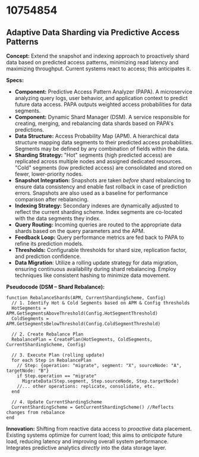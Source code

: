 # 10754854

## Adaptive Data Sharding via Predictive Access Patterns

**Concept:** Extend the snapshot and indexing approach to proactively shard data based on predicted access patterns, minimizing read latency and maximizing throughput. Current systems react to access; this anticipates it.

**Specs:**

*   **Component:** Predictive Access Pattern Analyzer (PAPA). A microservice analyzing query logs, user behavior, and application context to predict future data access. PAPA outputs weighted access probabilities for data segments.
*   **Component:** Dynamic Shard Manager (DSM). A service responsible for creating, merging, and rebalancing data shards based on PAPA's predictions.
*   **Data Structure:** Access Probability Map (APM). A hierarchical data structure mapping data segments to their predicted access probabilities.  Segments may be defined by any combination of fields within the data.
*   **Sharding Strategy:** "Hot" segments (high predicted access) are replicated across multiple nodes and assigned dedicated resources. "Cold" segments (low predicted access) are consolidated and stored on fewer, lower-priority nodes.
*   **Snapshot Integration:** Snapshots are taken *before* shard rebalancing to ensure data consistency and enable fast rollback in case of prediction errors.  Snapshots are also used as a baseline for performance comparison after rebalancing.
*   **Indexing Strategy:** Secondary indexes are dynamically adjusted to reflect the current sharding scheme. Index segments are co-located with the data segments they index.
*   **Query Routing:** Incoming queries are routed to the appropriate data shards based on the query parameters and the APM.
*   **Feedback Loop:** Query performance metrics are fed back to PAPA to refine its prediction models.
*   **Thresholds:** Configurable thresholds for shard size, replication factor, and prediction confidence.
*    **Data Migration**: Utilize a rolling update strategy for data migration, ensuring continuous availability during shard rebalancing. Employ techniques like consistent hashing to minimize data movement.

**Pseudocode (DSM – Shard Rebalance):**

```
function RebalanceShards(APM, CurrentShardingScheme, Config)
  // 1. Identify Hot & Cold Segments based on APM & Config thresholds
  HotSegments = APM.GetSegmentsAboveThreshold(Config.HotSegmentThreshold)
  ColdSegments = APM.GetSegmentsBelowThreshold(Config.ColdSegmentThreshold)

  // 2. Create Rebalance Plan
  RebalancePlan = CreatePlan(HotSegments, ColdSegments, CurrentShardingScheme, Config)

  // 3. Execute Plan (rolling update)
  for each Step in RebalancePlan
    // Step: {operation: "migrate", segment: "X", sourceNode: "A", targetNode: "B"}
    if Step.operation == "migrate"
      MigrateData(Step.segment, Step.sourceNode, Step.targetNode)
    //... other operations: replicate, consolidate, etc.
  end

  // 4. Update CurrentShardingScheme
  CurrentShardingScheme = GetCurrentShardingScheme() //Reflects changes from rebalance
end
```

**Innovation:** Shifting from reactive data access to *proactive* data placement.  Existing systems optimize for current load; this aims to *anticipate* future load, reducing latency and improving overall system performance. Integrates predictive analytics *directly* into the data storage layer.